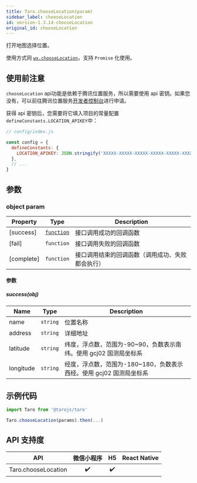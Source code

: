 ```yaml
---
title: Taro.chooseLocation(param)
sidebar_label: chooseLocation
id: version-1.3.14-chooseLocation
original_id: chooseLocation
---
```


打开地图选择位置。

使用方式同 [`wx.chooseLocation`](https://developers.weixin.qq.com/miniprogram/dev/api/wx.chooseLocation.html)，支持 `Promise` 化使用。

## 使用前注意

`chooseLocation` api功能是依赖于腾讯位置服务，所以需要使用 api 密钥。如果您没有，可以前往腾讯位置服务[开发者控制台](https://lbs.qq.com/console/mykey.html?console=mykey)进行申请。

获得 api 密钥后，您需要将它填入项目的常量配置`defineConstants.LOCATION_APIKEY`中：

```javascript
// config/index.js

const config = {
  defineConstants: {
    LOCATION_APIKEY: JSON.stringify('XXXXX-XXXXX-XXXXX-XXXXX-XXXXX-XXXXX')
  },
  // ...
}
```

## 参数

### object param

| Property | Type | Description |
| --- | --- | --- |
| [success] | [<code>function</code>](#successobj) | 接口调用成功的回调函数 |
| [fail] | <code>function</code> | 接口调用失败的回调函数 |
| [complete] | <code>function</code> | 接口调用结束的回调函数（调用成功、失败都会执行） |

#### 参数

##### success(obj)

| Name | Type | Description |
| --- | --- | --- |
| name | <code>string</code> | 位置名称 |
| address | <code>string</code> | 详细地址 |
| latitude | <code>string</code> | 纬度，浮点数，范围为-90~90，负数表示南纬。使用 gcj02 国测局坐标系 |
| longitude | <code>string</code> | 经度，浮点数，范围为-180~180，负数表示西经。使用 gcj02 国测局坐标系 |


## 示例代码

```jsx
import Taro from '@tarojs/taro'

Taro.chooseLocation(params).then(...)
```

## API 支持度

| API | 微信小程序 | H5 | React Native |
| :-: | :-: | :-: | :-: |
| Taro.chooseLocation | ✔️ | ✔️ |  |
